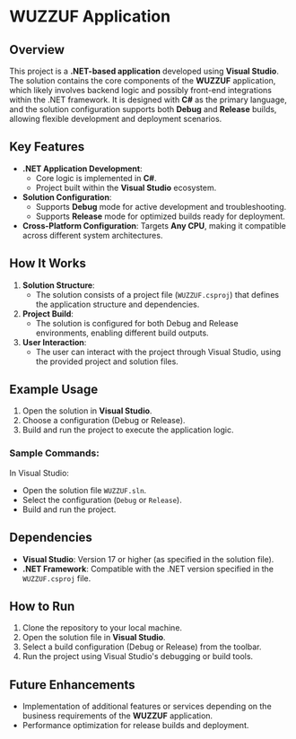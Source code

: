 
# WUZZUF Application

## Overview
This project is a **.NET-based application** developed using **Visual Studio**. The solution contains the core components of the **WUZZUF** application, which likely involves backend logic and possibly front-end integrations within the .NET framework. It is designed with **C#** as the primary language, and the solution configuration supports both **Debug** and **Release** builds, allowing flexible development and deployment scenarios.

## Key Features
- **.NET Application Development**:
  - Core logic is implemented in **C#**.
  - Project built within the **Visual Studio** ecosystem.
- **Solution Configuration**:
  - Supports **Debug** mode for active development and troubleshooting.
  - Supports **Release** mode for optimized builds ready for deployment.
- **Cross-Platform Configuration**: Targets **Any CPU**, making it compatible across different system architectures.

## How It Works
1. **Solution Structure**:
   - The solution consists of a project file (`WUZZUF.csproj`) that defines the application structure and dependencies.
2. **Project Build**:
   - The solution is configured for both Debug and Release environments, enabling different build outputs.
3. **User Interaction**:
   - The user can interact with the project through Visual Studio, using the provided project and solution files.

## Example Usage
1. Open the solution in **Visual Studio**.
2. Choose a configuration (Debug or Release).
3. Build and run the project to execute the application logic.

### Sample Commands:
In Visual Studio:
- Open the solution file `WUZZUF.sln`.
- Select the configuration (`Debug` or `Release`).
- Build and run the project.

## Dependencies
- **Visual Studio**: Version 17 or higher (as specified in the solution file).
- **.NET Framework**: Compatible with the .NET version specified in the `WUZZUF.csproj` file.

## How to Run
1. Clone the repository to your local machine.
2. Open the solution file in **Visual Studio**.
3. Select a build configuration (Debug or Release) from the toolbar.
4. Run the project using Visual Studio's debugging or build tools.

## Future Enhancements
- Implementation of additional features or services depending on the business requirements of the **WUZZUF** application.
- Performance optimization for release builds and deployment.
